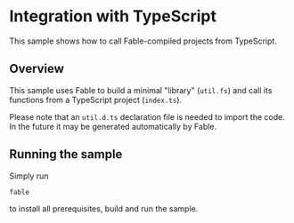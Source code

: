 # Integration with TypeScript

This sample shows how to call Fable-compiled projects from TypeScript.

## Overview

This sample uses Fable to build a minimal "library" (`util.fs`) and call its functions from a TypeScript project (`index.ts`).  

Please note that an `util.d.ts` declaration file is needed to import the code. In the future it may be generated automatically by Fable. 

## Running the sample

Simply run

```
fable
```

to install all prerequisites, build and run the sample.
